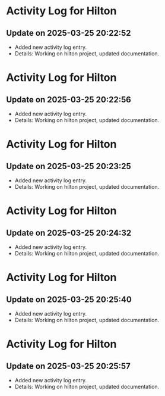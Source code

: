 # Activity Log for Hilton

## Update on 2025-03-25 20:22:52
- Added new activity log entry.
- Details: Working on hilton project, updated documentation.

# Activity Log for Hilton

## Update on 2025-03-25 20:22:56
- Added new activity log entry.
- Details: Working on hilton project, updated documentation.

# Activity Log for Hilton

## Update on 2025-03-25 20:23:25
- Added new activity log entry.
- Details: Working on hilton project, updated documentation.

# Activity Log for Hilton

## Update on 2025-03-25 20:24:32
- Added new activity log entry.
- Details: Working on hilton project, updated documentation.

# Activity Log for Hilton

## Update on 2025-03-25 20:25:40
- Added new activity log entry.
- Details: Working on hilton project, updated documentation.

# Activity Log for Hilton

## Update on 2025-03-25 20:25:57
- Added new activity log entry.
- Details: Working on hilton project, updated documentation.

